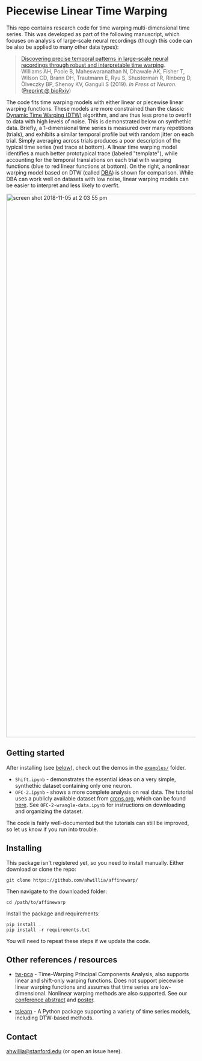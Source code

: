 # Piecewise Linear Time Warping

This repo contains research code for time warping multi-dimensional time series. This was developed as part of the following manuscript, which focuses on analysis of large-scale neural recordings (though this code can be also be applied to many other data types):

> [Discovering precise temporal patterns in large-scale neural recordings through robust and interpretable time warping](https://doi.org/10.1016/j.neuron.2019.10.020).<br>
Williams AH, Poole B, Maheswaranathan N, Dhawale AK, Fisher T, Wilson CD, Brann DH, Trautmann E, Ryu S, Shusterman R, Rinberg D, Ölveczky BP, Shenoy KV, Ganguli S (2019). *In Press at Neuron*. ([Preprint @ bioRxiv](https://www.biorxiv.org/content/10.1101/661165v1))

The code fits time warping models with either linear or piecewise linear warping functions. These models are more constrained than the classic [Dynamic Time Warping (DTW)](https://en.wikipedia.org/wiki/Dynamic_time_warping) algorithm, and are thus less prone to overfit to data with high levels of noise. This is demonstrated below on synthethic data. Briefly, a 1-dimensional time series is measured over many repetitions (trials), and exhibits a similar temporal profile but with random jitter on each trial. Simply averaging across trials produces a poor description of the typical time series (red trace at bottom). A linear time warping model identifies a much better prototypical trace (labeled "template"), while accounting for the temporal translations on each trial with warping functions (blue to red linear functions at bottom). On the right, a nonlinear warping model based on DTW (called [DBA](https://github.com/fpetitjean/DBA)) is shown for comparison. While DBA can work well on datasets with low noise, linear warping models can be easier to interpret and less likely to overfit.

<img width="1445" alt="screen shot 2018-11-05 at 2 03 55 pm" src="https://user-images.githubusercontent.com/636625/48030119-e3a28d80-e104-11e8-8932-c1251f168f4b.png">

## Getting started

After installing (see [below](#installing)), check out the demos in the [`examples/`](https://github.com/ahwillia/affinewarp/tree/master/examples) folder.

* `Shift.ipynb` - demonstrates the essential ideas on a very simple, synthethic dataset containing only one neuron.
* `OFC-2.ipynb` - shows a more complete analysis on real data. The tutorial uses a publicly available dataset from [crcns.org](https://crcns.org/), which can be found [here](https://crcns.org/data-sets/ofc/ofc-2/about-ofc-2). See `OFC-2-wrangle-data.ipynb` for instructions on downloading and organizing the dataset.

The code is fairly well-documented but the tutorials can still be improved, so let us know if you run into trouble. 

## Installing

This package isn't registered yet, so you need to install manually. Either download or clone the repo:

```
git clone https://github.com/ahwillia/affinewarp/
```

Then navigate to the downloaded folder:

```
cd /path/to/affinewarp
```

Install the package and requirements:

```
pip install .
pip install -r requirements.txt
```

You will need to repeat these steps if we update the code.

## Other references / resources

* [tw-pca](https://github.com/ganguli-lab/twpca) - Time-Warping Principal Components Analysis, also supports linear and shift-only warping functions. Does not support piecewise linear warping functions and assumes that time series are low-dimensional. Nonlinear warping methods are also supported. See our [conference abstract](https://cs.stanford.edu/~poole/twpca_poster.pdf) and [poster](https://cs.stanford.edu/~poole/twpca_poster.pdf).

* [tslearn](https://tslearn.readthedocs.io/) - A Python package supporting a variety of time series models, including DTW-based methods.

## Contact

ahwillia@stanford.edu (or open an issue here).
